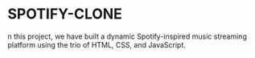 # SPOTIFY-CLONE
n this project, we have built a dynamic Spotify-inspired music streaming platform using the trio of HTML, CSS, and JavaScript.
